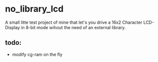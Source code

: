 # no_library_lcd

A small litte test project of mine that let's you drive a 16x2 Character LCD-Display in 8-bit mode wihout the need of an external library.



## todo:
- modify cg-ram on the fly